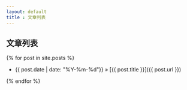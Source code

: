 ```yaml
---
layout: default
title : 文章列表
---
```



文章列表
--------

{% for post in site.posts %}

- {{ post.date | date: "%Y-%m-%d"}} &raquo; [{{ post.title }}]({{ post.url }})

{% endfor %}


